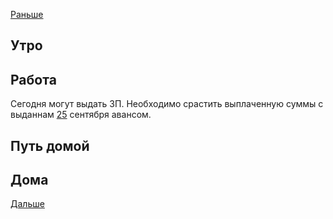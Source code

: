 [Раньше](2020.10.08.md)  
## Утро
## Работа
Сегодня могут выдать ЗП. Необходимо срастить выплаченную суммы с выданнам [25](2020.09.25.md) сентября авансом.
## Путь домой
## Дома
[Дальше](2020.10.10.md)
